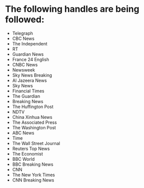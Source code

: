 # The following handles are being followed:
+ Telegraph
+ CBC News
+ The Independent
+ RT
+ Guardian News
+ France 24 English
+ CNBC News
+ Newsweek
+ Sky News Breaking
+ Al Jazeera News
+ Sky News
+ Financial Times
+ The Guardian 
+ Breaking News 
+ The Huffington Post
+ NDTV
+ China Xinhua News
+ The Associated Press 
+ The Washington Post
+ ABC News
+ Time
+ The Wall Street Journal
+ Reuters Top News
+ The Economist
+ BBC World
+ BBC Breaking News
+ CNN
+ The New York Times
+ CNN Breaking News
